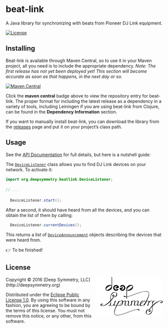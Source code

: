 # beat-link

A Java library for synchronizing with beats from Pioneer DJ Link equipment.

[![License](https://img.shields.io/badge/License-Eclipse%20Public%20License%201.0-blue.svg)](#license)

## Installing

Beat-link is available through Maven Central, so to use it in your
Maven project, all you need is to include the appropriate dependency.
*Note: The first release has not yet been deployed yet! This section
will become accurate as soon as that happens, in the next day or so.*

[![Maven Central](https://maven-badges.herokuapp.com/maven-central/org.deepsymmetry/beat-link/badge.svg)](https://maven-badges.herokuapp.com/maven-central/org.deepsymmetry/beat-link)

Click the **maven central** badge above to view the repository entry
for beat-link. The proper format for including the latest release as a
dependency in a variety of tools, including Leiningen if you are using
beat-link from Clojure, can be found in the **Dependency Information**
section.

If you want to manually install beat-link, you can download the library
from the [releases](https://github.com/brunchboy/beat-link/releases) page
and put it on your project&rsquo;s class path.

## Usage

See the [API Documentation](http://deepsymmetry.org/beatlink/apidocs/)
for full details, but here is a nutshell guide:

The [`DeviceListener`](http://deepsymmetry.org/beatlink/apidocs/org/deepsymmetry/beatlink/DeviceListener.html)
class allows you to find DJ Link devices on your network. To activate it:

```java
import org.deepsymmetry.beatlink.DeviceListener;

// ...

  DeviceListener.start();
```

After a second, it should have heard from all the devices, and you can
obtain the list of them by calling:

```java
  DeviceListener.currentDevices();
```

This returns a list of [`DeviceAnnouncement`](http://deepsymmetry.org/beatlink/apidocs/org/deepsymmetry/beatlink/DeviceAnnouncement.html)
objects describing the devices that were heard from.

:point_right: To be finished!

## License

<img align="right" alt="Deep Symmetry" src="assets/DS-logo-bw-200-padded-left.png">
Copyright © 2016 [Deep Symmetry, LLC](http://deepsymmetry.org)

Distributed under the
[Eclipse Public License 1.0](http://opensource.org/licenses/eclipse-1.0.php).
By using this software in any fashion, you are agreeing to be bound by
the terms of this license. You must not remove this notice, or any
other, from this software.
